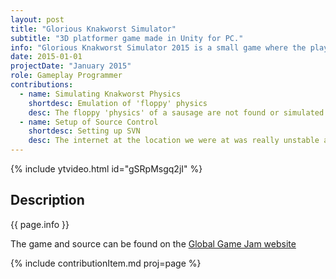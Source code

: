 ```yaml
---
layout: post
title: "Glorious Knakworst Simulator"
subtitle: "3D platformer game made in Unity for PC."
info: "Glorious Knakworst Simulator 2015 is a small game where the player is a knakworst that has fallen out of the pan. The player has to maneuver the knakworst through multiple obstacles to get back into the pan. This game was made during Global Game Jam 2015."
date: 2015-01-01
projectDate: "January 2015"
role: Gameplay Programmer
contributions:
  - name: Simulating Knakworst Physics
    shortdesc: Emulation of 'floppy' physics
    desc: The floppy 'physics' of a sausage are not found or simulated easily so we had to search a bit for a solution. Eventually we figured out how to use the Unity built-in cloth-simulation to get it somewhat correct.
  - name: Setup of Source Control
    shortdesc: Setting up SVN
    desc: The internet at the location we were at was really unstable and slow so we had to setup our own source control for better and more rapid development, SVN seemed the easiest solution for such a short project.
---
```

{% include ytvideo.html id="gSRpMsgq2jI" %}
## Description
{{ page.info }}

The game and source can be found on the [Global Game Jam website](https://globalgamejam.org/2015/games/glorious-knakworst-simulator)

{% include contributionItem.md proj=page %}